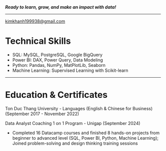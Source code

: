  ***Ready to learn, grow, and make an impact with data!***
 ***
 kimkhanh199938@gmail.com

 # Technical Skills
- SQL: MySQL, PostgreSQL, Google BigQuery
- Power BI: DAX, Power Query, Data Modeling
- Python: Pandas, NumPy, MatPlotLib, Seaborn
- Machine Learning: Supervised Learning with Scikit-learn
***
# Education & Certificates
Ton Duc Thang University - Languages (English & Chinese for Business) (September 2017 - November 2022)

Data Analyst Coaching 1 on 1 Program - Unigap (September 2024)

- Completed 16 Datacamp courses and finished 8 hands-on projects from beginner to advanced level (SQL, Power BI, Python, Machine Learning); Joined problem-solving and design thinking training sessions
